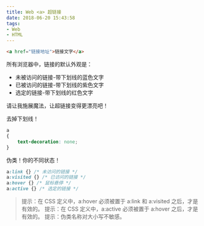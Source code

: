 ```yaml
---
title: Web <a> 超链接
date: 2018-06-20 15:43:58
tags:
- Web
- HTML
---
```


```html
<a href="链接地址">链接文字</a>
```

所有浏览器中，链接的默认外观是：
* 未被访问的链接-带下划线的蓝色文字
* 已被访问的链接-带下划线的紫色文字
* 选定的链接-带下划线的红色文字

请让我施展魔法，让超链接变得更漂亮吧！

去掉下划线！
```css
a
{
	text-decoration: none;
}
```

伪类！你的不同状态！

```css
a:link {} /* 未访问的链接 */
a:visited {} /* 已访问的链接 */
a:hover {} /* 鼠标悬停 */
a:active {} /* 选定的链接 */
```

> 提示：在 CSS 定义中，a:hover 必须被置于 a:link 和 a:visited 之后，才是有效的。
> 提示：在 CSS 定义中，a:active 必须被置于 a:hover 之后，才是有效的。
> 提示：伪类名称对大小写不敏感。
